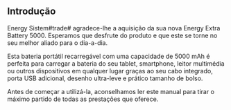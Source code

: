 ##  Introdução

Energy Sistem#trade# agradece-lhe a aquisição da sua nova Energy Extra Battery 5000. Esperamos que desfrute do produto e que este se torne no seu melhor aliado para o dia-a-dia. 

Esta bateria portátil recarregável com uma capacidade de 5000 mAh é perfeita para carregar a bateria do seu tablet, smartphone, leitor multimédia ou outros dispositivos em qualquer lugar graças ao seu cabo integrado, porta USB adicional, desenho ultra-leve e prático tamanho de bolso. 

Antes de começar a utilizá-la, aconselhamos ler este manual para tirar o máximo partido de todas as prestações que oferece.

